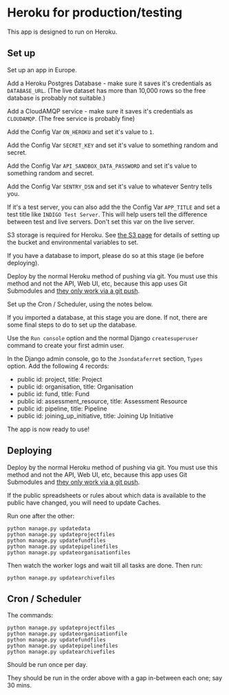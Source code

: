 # Heroku for production/testing

This app is designed to run on Heroku.

## Set up

Set up an app in Europe.

Add a Heroku Postgres Database - make sure it saves it's credentials as `DATABASE_URL`. (The live dataset has more than 10,000 rows so the free database is probably not suitable.)

Add a CloudAMQP service - make sure it saves it's credentials as `CLOUDAMQP`. (The free service is probably fine)

Add the Config Var `ON_HEROKU` and set it's value to `1`.

Add the Config Var `SECRET_KEY` and set it's value to something random and secret.

Add the Config Var `API_SANDBOX_DATA_PASSWORD` and set it's value to something random and secret.

Add the Config Var `SENTRY_DSN` and set it's value to whatever Sentry tells you.

If it's a test server, you can also add the the Config Var `APP_TITLE` and set a test title like `INDIGO Test Server`.
This will help users tell the difference between test and live servers. Don't set this var on the live server.

S3 storage is required for Heroku. See [the S3 page](s3.md) for details of setting up the bucket
and environmental variables to set.

If you have a database to import, please do so at this stage (ie before deploying).

Deploy by the normal Heroku method of pushing via git. You must use this method and not the API, Web UI, etc, because this app uses Git Submodules and [they only work via a git push](https://devcenter.heroku.com/articles/git-submodules).

Set up the Cron / Scheduler, using the notes below.

If you imported a database, at this stage you are done. If not, there are some final steps to do to set up the database.

Use the `Run console` option and the normal Django `createsuperuser` command to create your first admin user.

In the Django admin console, go to the `Jsondataferret` section, `Types` option. Add the following 4 records:

* public id: project, title: Project
* public id: organisation, title: Organisation
* public id: fund, title: Fund
* public id: assessment_resource, title: Assessment Resource
* public id: pipeline, title: Pipeline
* public id: joining_up_initiative, title: Joining Up Initiative

The app is now ready to use!

## Deploying

Deploy by the normal Heroku method of pushing via git. You must use this method and not the API, Web UI, etc, because this app uses Git Submodules and [they only work via a git push](https://devcenter.heroku.com/articles/git-submodules).

If the public spreadsheets or rules about which data is available to the public have changed, you will need to update Caches.

Run one after the other:

    python manage.py updatedata
    python manage.py updateprojectfiles
    python manage.py updatefundfiles
    python manage.py updatepipelinefiles
    python manage.py updateorganisationfiles

Then watch the worker logs and wait till all tasks are done. Then run:

    python manage.py updatearchivefiles


## Cron / Scheduler

The commands:

    python manage.py updateprojectfiles
    python manage.py updateorganisationfile
    python manage.py updatefundfiles
    python manage.py updatepipelinefiles
    python manage.py updatearchivefiles

Should be run once per day.

They should be run in the order above with a gap in-between each one; say 30 mins.

